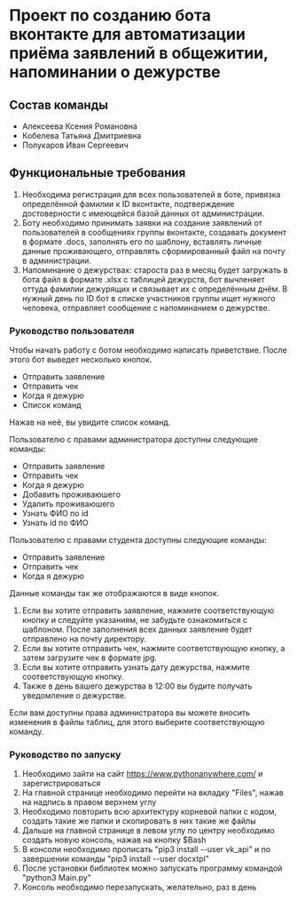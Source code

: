
# Проект по созданию бота вконтакте для автоматизации приёма заявлений в общежитии, напоминании о дежурстве #
## Cостав команды ##

* Алексеева Ксения Романовна
* Кобелева Татьяна Дмитриевна
* Полукаров Иван Сергеевич

## Функциональные требования ##
1.  Необходима регистрация для всех пользователей в боте, привязка определённой фамилии к ID вконтакте, подтверждение достоверности с имеющейся базой данных от администрации.
2.  Боту необходимо принимать заявки на создание заявлений от пользователей в сообщениях группы вконтакте, создавать документ в формате .docs, заполнять его по шаблону, вставлять личные данные проживающего, отправлять сформированный файл на почту в администрации.
3.  Напоминание о дежурствах: староста раз в месяц будет загружать в бота файл в формате .xlsx с таблицей дежурств, бот вычленяет оттуда фамилии дежурящих и связывает их с определённым днём. В нужный день по ID бот в списке участников группы ищет нужного человека, отправляет сообщение с напоминанием о дежурстве.

### Руководство пользователя
Чтобы начать работу с ботом необходимо написать приветствие. После этого бот выведет несколько кнопок.
* Отправить заявление
* Отправить чек
* Когда я дежурю
* Список команд

Нажав на неё, вы увидите список команд.

Пользователю с правами администратора доступны следующие команды:
* Отправить заявление
* Отправить чек
* Когда я дежурю
* Добавить проживаюшего
* Удалить проживаюшего
* Узнать ФИО по id
* Узнать id по ФИО

Пользователю с правами студента доступны следующие команды:
* Отправить заявление
* Отправить чек
* Когда я дежурю

Данные команды так же отображаются в виде кнопок.
1. Если вы хотите отправить заявление, нажмите соответствующую кнопку и следуйте указаниям, не забудьте ознакомиться с шаблоном.
После заполнения всех данных заявление будет отправлено на почту директору.
2. Если вы хотите отправить чек, нажмите соответствующую кнопку, а затем загрузите чек в формате jpg.
3. Если вы хотите отправить узнать дату дежурства, нажмите соответствующую кнопку.
4. Также в день вашего дежурства в 12:00 вы будите получать уведомление о дежурстве.

Если вам доступны права администратора вы можете вносить изменения в файлы таблиц, для этого выберите соответствующую команду.
    
### Руководство по запуску
1. Необходимо зайти на сайт https://www.pythonanywhere.com/ и зарегистрироваться
2. На главной странице необходимо перейти на вкладку "Files", нажав на надпись в правом верхнем углу
3. Необходимо повторить всю архитектуру корневой папки с кодом, создать такие же папки и скопировать в них такие же файлы
4. Дальше на главной странице в левом углу по центру необходимо создать новую консоль, нажав на кнопку $Bash
5. В консоли необходимо прописать "pip3 install --user vk_api" и по завершении команды "pip3 install --user docxtpl"
6. После установки библиотек можно запускать программу командой "python3 Main.py"
7. Консоль необходимо перезапускать, желательно, раз в день

